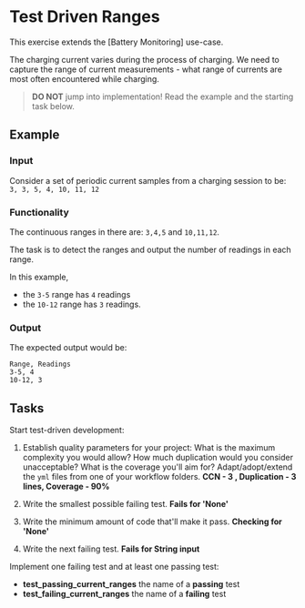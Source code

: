 # Test Driven Ranges

This exercise extends the [Battery Monitoring] use-case.

The charging current varies during the process of charging.
We need to capture the range of current measurements -
what range of currents are most often encountered while charging.

> **DO NOT** jump into implementation! Read the example and the starting task below.

## Example

### Input

Consider a set of periodic current samples from a charging session to be:
`3, 3, 5, 4, 10, 11, 12`

### Functionality

The continuous ranges in there are: `3,4,5` and `10,11,12`.

The task is to detect the ranges and
output the number of readings in each range.

In this example,

- the `3-5` range has `4` readings
- the `10-12` range has `3` readings.

### Output

The expected output would be:

```
Range, Readings
3-5, 4
10-12, 3
```

## Tasks

Start test-driven development:

1. Establish quality parameters for your project: What is the maximum complexity you would allow? How much duplication would you consider unacceptable? What is the coverage you'll aim for?
Adapt/adopt/extend the `yml` files from one of your workflow folders.
**CCN - 3 , Duplication - 3 lines, Coverage - 90%**

1. Write the smallest possible failing test.
**Fails for 'None'**

1. Write the minimum amount of code that'll make it pass.
**Checking for 'None'**

1. Write the next failing test.
**Fails for String input**

Implement one failing test and at least one passing test:

- **test_passing_current_ranges** the name of a **passing** test
- **test_failing_current_ranges** the name of a **failing** test
